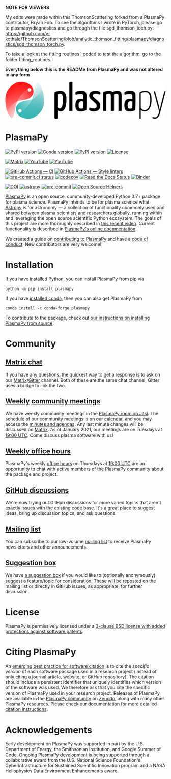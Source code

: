 **NOTE FOR VIEWERS**

My edits were made within this ThomsonScattering forked from a PlasmaPy contributor, Bryan Foo. To see the algorithms I wrote in PyTorch, please go to plasmapy/diagnostics and go through the file sgd_thomson_toch.py: https://github.com/v-kothale/ThomsonScattering/blob/analytic_thomson_fitting/plasmapy/diagnostics/sgd_thomson_torch.py.

To take a look at the fitting routines I coded to test the algorithm, go to the folder fitting_routines.

**Everything below this is the READMe from PlasmaPy and was not altered in any form**

























<div align="center"><img src="https://raw.githubusercontent.com/PlasmaPy/PlasmaPy-logo/main/exports/with-text-dark.png" width="600"/></div>

# PlasmaPy

[![PyPI version](https://img.shields.io/pypi/v/plasmapy?style=flat&logo=pypi)](https://pypi.org/project/plasmapy/)
[![Conda version](https://img.shields.io/conda/v/conda-forge/plasmapy?style=flat&logo=anaconda)](https://img.shields.io/conda/v/conda-forge/plasmapy)
[![PyPI version](https://img.shields.io/pypi/pyversions/plasmapy?style=flat&logo=python)](https://img.shields.io/pypi/pyversions/plasmapy?style=plastic)
[![License](https://img.shields.io/badge/License-BSD%203--Clause-blue.svg)](./LICENSE.md)

[![Matrix](https://img.shields.io/badge/Matrix-join%20chat-blueviolet?style=flat&logo=matrix)](https://app.element.io/#/room/#plasmapy:openastronomy.org)
[![YouTube](https://img.shields.io/badge/Twitter%20-follow-red?style=flat&logo=twitter)](https://www.youtube.com/channel/UCSH6qzslhqIZKTAJmHPxIxw)
[![YouTube](https://img.shields.io/badge/YouTube%20-subscribe-red?style=flat&logo=youtube)](https://www.youtube.com/channel/UCSH6qzslhqIZKTAJmHPxIxw)

[![GitHub Actions — CI](https://github.com/PlasmaPy/PlasmaPy/workflows/CI/badge.svg)](https://github.com/PlasmaPy/PlasmaPy/actions?query=workflow%3ACI+branch%3Amain)
[![GitHub Actions — Style linters](https://github.com/PlasmaPy/PlasmaPy/workflows/Style%20linters/badge.svg)](https://github.com/PlasmaPy/PlasmaPy/actions?query=workflow%3AStyle-linters+branch%3Amain)
[![pre-commit.ci status](https://results.pre-commit.ci/badge/github/PlasmaPy/PlasmaPy/main.svg)](https://results.pre-commit.ci/latest/github/PlasmaPy/PlasmaPy/main)
[![codecov](https://codecov.io/gh/PlasmaPy/PlasmaPy/branch/main/graph/badge.svg)](https://codecov.io/gh/PlasmaPy/PlasmaPy)
[![Read the Docs Status](https://readthedocs.org/projects/plasmapy/badge/?version=latest&logo=twitter)](http://plasmapy.readthedocs.io/en/latest/?badge=latest)
[![Binder](https://mybinder.org/badge_logo.svg)](https://mybinder.org/v2/gh/PlasmaPy/PlasmaPy/main?filepath=docs/notebooks)

[![DOI](https://zenodo.org/badge/DOI/10.5281/zenodo.1436011.svg)](https://doi.org/10.5281/zenodo.1436011)
[![astropy](http://img.shields.io/badge/powered%20by-AstroPy-orange.svg?style=flat&logo=astropy)](http://www.astropy.org/)
[![pre-commit](https://img.shields.io/badge/pre--commit-enabled-brightgreen?logo=pre-commit&logoColor=white)](https://github.com/pre-commit/pre-commit)
[![Open Source Helpers](https://www.codetriage.com/plasmapy/plasmapy/badges/users.svg)](https://www.codetriage.com/plasmapy/plasmapy)

[PlasmaPy](https://www.plasmapy.org/) is an open source, community-developed
Python 3.7+ package for plasma science. PlasmaPy intends to be for plasma
science what [Astropy](https://github.com/astropy/astropy) is for astronomy
— a collection of functionality commonly used and shared between plasma
scientists and researchers globally, running within and leveraging the
open source scientific Python ecosystem. The goals of this project are
more thoroughly described in [this recent video](https://youtu.be/E8RwQF5wcXM).
Current functionality is described in [PlasmaPy's online
documentation](http://docs.plasmapy.org/en/latest/).

We created a guide on [contributing to PlasmaPy](http://docs.plasmapy.org/en/stable/CONTRIBUTING.html)
and have a [code of conduct](http://docs.plasmapy.org/en/stable/CODE_OF_CONDUCT.html).
New contributors are very welcome!

# Installation

If you have [installed Python](https://wiki.python.org/moin/BeginnersGuide/Download),
you can install PlasmaPy from [pip](https://pypi.org/project/pip/)
via
```Shell
python -m pip install plasmapy
```
If you have
[installed conda](https://docs.conda.io/projects/conda/en/latest/user-guide/install/index.html),
then you can also get PlasmaPy from
```Shell
conda install -c conda-forge plasmapy
```
To contribute
to the package, check out [our instructions on installing PlasmaPy from
source](http://docs.plasmapy.org/en/stable/install.html#building-and-installing-from-source-code).

# Community

## [Matrix chat](https://app.element.io/#/room/#plasmapy:openastronomy.org)

If you have any questions, the quickest way to get a response is to ask
on our
[Matrix](https://app.element.io/#/room/#plasmapy:openastronomy.org)/[Gitter](https://gitter.im/PlasmaPy/Lobby)
channel. Both of these are the same chat channel; Gitter uses a bridge to link the two.

## [Weekly](https://calendar.google.com/calendar?cid=bzVsb3ZkcW0zaWxsam00ZTlrMDd2cmw5bWdAZ3JvdXAuY2FsZW5kYXIuZ29vZ2xlLmNvbQ) [community meetings](https://meet.jit.si/plasmapy)

We have weekly community meetings in the
[PlasmaPy room on Jitsi](https://meet.jit.si/plasmapy).
The schedule of our community meetings is on our [calendar](https://calendar.google.com/calendar?cid=bzVsb3ZkcW0zaWxsam00ZTlrMDd2cmw5bWdAZ3JvdXAuY2FsZW5kYXIuZ29vZ2xlLmNvbQ), and you may access the [minutes and
agendas](https://drive.google.com/drive/folders/0ByPG8nie6fTPV1FQUEkzMTgtRTg?usp=sharing).
Any last minute changes will be discussed on
[Matrix](https://app.element.io/app/#/room/#plasmapy:openastronomy.org).
As of January 2021, our meetings are on Tuesdays at
[19:00 UTC](http://time.unitarium.com/utc/6pm).
Come discuss plasma software with us!

## [Weekly office hours](http://www.plasmapy.org/meetings/office_hours/)

PlasmaPy's weekly [office hours](http://www.plasmapy.org/meetings/office_hours/)
on Thursdays at [19:00 UTC](http://time.unitarium.com/utc/6pm)
are an opportunity to chat with active members of the PlasmaPy
community about the package and project.

## [GitHub discussions](https://github.com/PlasmaPy/PlasmaPy/discussions)

We're now trying out GitHub discussions for more varied topics that aren't
exactly issues with the existing code base. It's a great place to suggest
ideas, bring up discussion topics, and ask questions.

## [Mailing list](https://groups.google.com/forum/#!forum/plasmapy)

You can subscribe to our low-volume
[mailing list](https://groups.google.com/forum/#!forum/plasmapy)
to receive PlasmaPy newsletters and other announcements.

## [Suggestion box](https://docs.google.com/forms/d/e/1FAIpQLSdT3O5iHZrLJRuavFyzoR23PGy0Prfzx2SQOcwJGWtvHyT2lw/viewform?usp=sf_link)

We have
[a suggestion box](https://docs.google.com/forms/d/e/1FAIpQLSdT3O5iHZrLJRuavFyzoR23PGy0Prfzx2SQOcwJGWtvHyT2lw/viewform?usp=sf_link)
if you would like to (optionally anonymously) suggest
a feature/topic for consideration. These will be reposted on the mailing list
or directly in GitHub issues, as appropriate, for further discussion.

# License

PlasmaPy is permissively licensed under a
[3-clause BSD license with added protections
against software patents](LICENSE.md).

# Citing PlasmaPy

An [emerging best practice for software
citation](https://doi.org/10.7717/peerj-cs.86) is to cite the _specific
version_ of each software package used in a research project (instead of
only citing a journal article, website, or GitHub repository). The
citation should include a persistent identifier that uniquely identifies
which version of the software was used. We therefore ask that you cite
the specific version of PlasmaPy used in your research project. Releases
of PlasmaPy are available in the
[PlasmaPy community](https://zenodo.org/communities/plasmapy) on
[Zenodo](https://zenodo.org/), along with many other PlasmaPy resources.
Please check our documentation for more detailed [citation
instructions](./docs/about/citation.rst).

# Acknowledgements

Early development on PlasmaPy was supported in part by the U.S.
Department of Energy, the Smithsonian Institution, and Google Summer of
Code. Ongoing PlasmaPy development is being supported through a
collaborative award from the U.S. National Science Foundation's
Cyberinfrastructure for Sustained Scientific Innovation program and a
NASA Heliophysics Data Environment Enhancements award.
